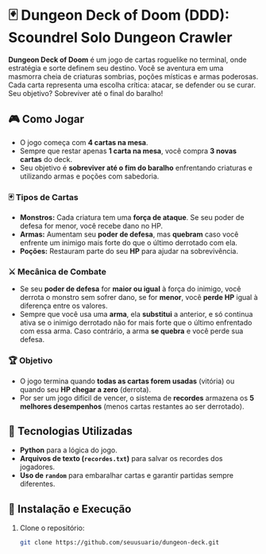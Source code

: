 # 🃏 Dungeon Deck of Doom (DDD): Scoundrel Solo Dungeon Crawler  

**Dungeon Deck of Doom** é um jogo de cartas roguelike no terminal, onde estratégia e sorte definem seu destino. Você se aventura em uma masmorra cheia de criaturas sombrias, poções místicas e armas poderosas. Cada carta representa uma escolha crítica: atacar, se defender ou se curar. Seu objetivo? Sobreviver até o final do baralho!  

## 🎮 Como Jogar  
- O jogo começa com **4 cartas na mesa**.  
- Sempre que restar apenas **1 carta na mesa**, você compra **3 novas cartas** do deck.  
- Seu objetivo é **sobreviver até o fim do baralho** enfrentando criaturas e utilizando armas e poções com sabedoria.  

### 🃏 Tipos de Cartas  
- **Monstros:** Cada criatura tem uma **força de ataque**. Se seu poder de defesa for menor, você recebe dano no HP.  
- **Armas:** Aumentam seu **poder de defesa**, mas **quebram** caso você enfrente um inimigo mais forte do que o último derrotado com ela.  
- **Poções:** Restauram parte do seu **HP** para ajudar na sobrevivência.  

### ⚔️ Mecânica de Combate  
- Se seu **poder de defesa** for **maior ou igual** à força do inimigo, você derrota o monstro sem sofrer dano, se for **menor**, você **perde HP** igual à diferença entre os valores.  
- Sempre que você usa uma **arma**, ela **substitui** a anterior, e só continua ativa se o inimigo derrotado não for mais forte que o último enfrentado com essa arma. Caso contrário, a arma **se quebra** e você perde sua defesa.

### 🏆 Objetivo  
- O jogo termina quando **todas as cartas forem usadas** (vitória) ou quando seu **HP chegar a zero** (derrota).  
- Por ser um jogo difícil de vencer, o sistema de **recordes** armazena os **5 melhores desempenhos** (menos cartas restantes ao ser derrotado).


## 🚀 Tecnologias Utilizadas  
- **Python** para a lógica do jogo.  
- **Arquivos de texto (`recordes.txt`)** para salvar os recordes dos jogadores.  
- **Uso de `random`** para embaralhar cartas e garantir partidas sempre diferentes.  

## 📌 Instalação e Execução  
1. Clone o repositório:  
   ```bash
   git clone https://github.com/seuusuario/dungeon-deck.git
